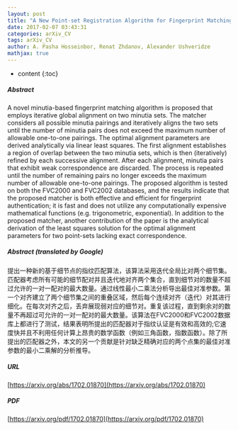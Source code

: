 ```yaml
---
layout: post
title: "A New Point-set Registration Algorithm for Fingerprint Matching"
date: 2017-02-07 03:43:31
categories: arXiv_CV
tags: arXiv_CV
author: A. Pasha Hosseinbor, Renat Zhdanov, Alexander Ushveridze
mathjax: true
---
```


* content
{:toc}

##### Abstract
A novel minutia-based fingerprint matching algorithm is proposed that employs iterative global alignment on two minutia sets. The matcher considers all possible minutia pairings and iteratively aligns the two sets until the number of minutia pairs does not exceed the maximum number of allowable one-to-one pairings. The optimal alignment parameters are derived analytically via linear least squares. The first alignment establishes a region of overlap between the two minutia sets, which is then (iteratively) refined by each successive alignment. After each alignment, minutia pairs that exhibit weak correspondence are discarded. The process is repeated until the number of remaining pairs no longer exceeds the maximum number of allowable one-to-one pairings. The proposed algorithm is tested on both the FVC2000 and FVC2002 databases, and the results indicate that the proposed matcher is both effective and efficient for fingerprint authentication; it is fast and does not utilize any computationally expensive mathematical functions (e.g. trigonometric, exponential). In addition to the proposed matcher, another contribution of the paper is the analytical derivation of the least squares solution for the optimal alignment parameters for two point-sets lacking exact correspondence.

##### Abstract (translated by Google)
提出一种新的基于细节点的指纹匹配算法，该算法采用迭代全局比对两个细节集。匹配器考虑所有可能的细节配对并且迭代地对齐两个集合，直到细节对的数量不超过允许的一对一配对的最大数量。通过线性最小二乘法分析导出最佳对准参数。第一个对齐建立了两个细节集之间的重叠区域，然后每个连续对齐（迭代）对其进行细化。在每次对齐之后，丢弃展现弱对应的细节对。重复该过程，直到剩余对的数量不再超过可允许的一对一配对的最大数量。该算法在FVC2000和FVC2002数据库上都进行了测试，结果表明所提出的匹配器对于指纹认证是有效和高效的;它速度快并且不利用任何计算上昂贵的数学函数（例如三角函数，指数函数）。除了所提出的匹配器之外，本文的另一个贡献是针对缺乏精确对应的两个点集的最佳对准参数的最小二乘解的分析推导。

##### URL
[https://arxiv.org/abs/1702.01870](https://arxiv.org/abs/1702.01870)

##### PDF
[https://arxiv.org/pdf/1702.01870](https://arxiv.org/pdf/1702.01870)

